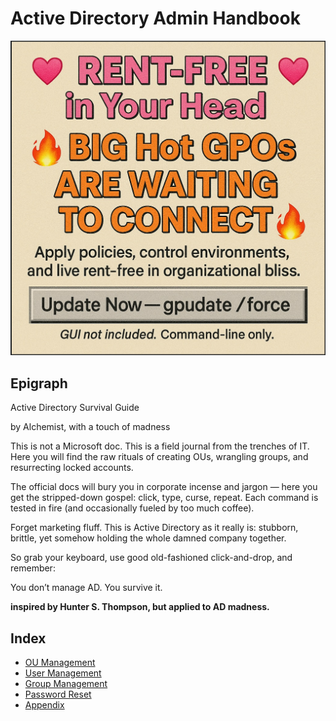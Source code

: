 # Active Directory Admin Handbook

![Poster](images/retro_gpo.png)

## Epigraph

Active Directory Survival Guide

by Alchemist, with a touch of madness

This is not a Microsoft doc. This is a field journal from the trenches of IT. Here you will find the raw rituals of creating OUs, wrangling groups, and resurrecting locked accounts.

The official docs will bury you in corporate incense and jargon — here you get the stripped-down gospel: click, type, curse, repeat. Each command is tested in fire (and occasionally fueled by too much coffee).

Forget marketing fluff. This is Active Directory as it really is: stubborn, brittle, yet somehow holding the whole damned company together.

So grab your keyboard, use good old-fashioned click-and-drop, and remember:

You don’t manage AD. You survive it.

**inspired by Hunter S. Thompson, but applied to AD madness.**

## Index
- [OU Management](handbook/OU.md)
- [User Management](handbook/Users.md)
- [Group Management](handbook/Groups.md)
- [Password Reset](handbook/PasswordReset.md)
- [Appendix](handbook/Appendix.md)

